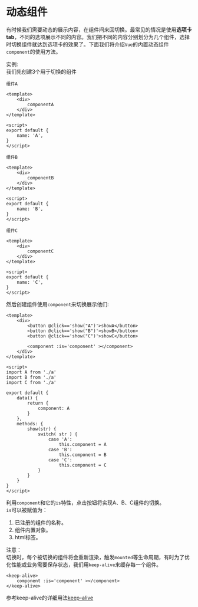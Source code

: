 # 动态组件
有时候我们需要动态的展示内容，在组件间来回切换。最常见的情况是使用**选项卡tab**，不同的选项展示不同的内容。我们把不同的内容分别划分为几个组件，选择时切换组件就达到选项卡的效果了。下面我们将介绍`Vue`的内置动态组件`component`的使用方法。

实例:    
我们先创建3个用于切换的组件

```vue
组件A

<template>
    <div>
        componentA
    </div>
</template>

<script>
export default {
    name: 'A',
}
</script>
```

```vue
组件B

<template>
    <div>
        componentB
    </div>
</template>

<script>
export default {
    name: 'B',
}
</script>
```

```vue
组件C

<template>
    <div>
        componentC
    </div>
</template>

<script>
export default {
    name: 'C',
}
</script>
```

然后创建组件使用`component`来切换展示他们:
```vue
<template>
    <div>
        <button @click=='show("A")'>showA</button>
        <button @click=='show("B")'>showB</button>
        <button @click=='show("C")'>showC</button>

        <component :is='component' ></component>
    </div>
</template>

<script>
import A from './a'
import B from './a'
import C from './a'

export default {
    data() {
        return {
            component: A
        }
    },
    methods: {
        show(str) {
            switch( str ) {
                case 'A':
                    this.component = A
                case 'B':
                    this.component = B
                case 'C':
                    this.component = C        
            }
        }
    }
}
</script>
```

利用`component`和它的`is`特性，点击按钮将实现A、B、C组件的切换。   
`is`可以被赋值为：   
1. 已注册的组件的名称。
2. 组件内置对象。
3. html标签。

注意：  
切换时，每个被切换的组件将会重新渲染，触发`mounted`等生命周期，有时为了优化性能或业务需要保存状态，我们用`keep-alive`来缓存每一个组件。
```
<keep-alive>
    component :is='component' ></component>
</keep-alive>
```
参考keep-alive的详细用法[keep-alive](https://cn.vuejs.org/v2/api/#keep-alive)